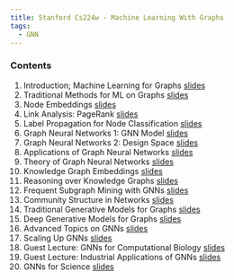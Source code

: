 ```yaml
---
title: Stanford Cs224w - Machine Learning With Graphs
tags:
  - GNN
---
```


### Contents
1. Introduction; Machine Learning for Graphs [slides](http://web.stanford.edu/class/cs224w/slides/01-intro.pdf)
2. Traditional Methods for ML on Graphs [slides](http://web.stanford.edu/class/cs224w/slides/02-tradition-ml.pdf)
3. Node Embeddings [slides](http://web.stanford.edu/class/cs224w/slides/03-nodeemb.pdf)
4. Link Analysis: PageRank [slides](http://web.stanford.edu/class/cs224w/slides/04-pagerank.pdf)
5. Label Propagation for Node Classification [slides](http://web.stanford.edu/class/cs224w/slides/05-message.pdf)
6. Graph Neural Networks 1: GNN Model [slides](http://web.stanford.edu/class/cs224w/slides/06-GNN1.pdf)
7. Graph Neural Networks 2: Design Space [slides](http://web.stanford.edu/class/cs224w/slides/07-GNN2.pdf)
8. Applications of Graph Neural Networks [slides](http://web.stanford.edu/class/cs224w/slides/08-GNN-application.pdf)
9. Theory of Graph Neural Networks [slides](http://web.stanford.edu/class/cs224w/slides/09-theory.pdf)
10. Knowledge Graph Embeddings [slides](http://web.stanford.edu/class/cs224w/slides/10-kg.pdf)	
11. Reasoning over Knowledge Graphs [slides](http://web.stanford.edu/class/cs224w/slides/11-reasoning.pdf)
12. Frequent Subgraph Mining with GNNs [slides](http://web.stanford.edu/class/cs224w/slides/12-motifs.pdf)
13. Community Structure in Networks [slides](http://web.stanford.edu/class/cs224w/slides/13-communities.pdf)
14. Traditional Generative Models for Graphs [slides](http://web.stanford.edu/class/cs224w/slides/14-traditional-generation.pdf)
15. Deep Generative Models for Graphs [slides](http://web.stanford.edu/class/cs224w/slides/15-deep-generation.pdf)	
16. Advanced Topics on GNNs [slides](http://web.stanford.edu/class/cs224w/slides/16-advanced.pdf)
17. Scaling Up GNNs [slides](http://web.stanford.edu/class/cs224w/slides/17-scalable.pdf)
18. Guest Lecture: GNNs for Computational Biology [slides](http://web.stanford.edu/class/cs224w/slides/marinka-zitnik-cs224w.pdf)
19. Guest Lecture: Industrial Applications of GNNs [slides](http://web.stanford.edu/class/cs224w/slides/alibaba-aligraph-stanford.pdf)
20. GNNs for Science [slides](http://web.stanford.edu/class/cs224w/slides/19-science.pdf)

